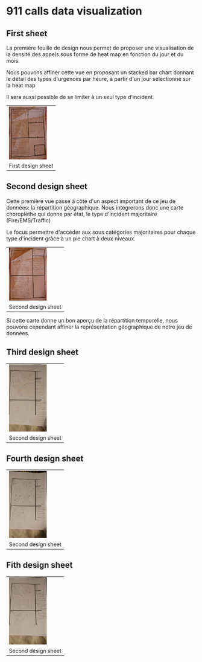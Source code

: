 # 911 calls data visualization

## First sheet

La première feuille de design nous permet de proposer une visualisation de la densité des appels sous forme de heat map en fonction du jour et du mois.

Nous pouvons affiner cette vue en proposant un stacked bar chart donnant le détail des types d'urgences par heure, à partir d'un jour sélectionné sur la heat map

Il sera aussi possible de se limiter à un seul type d'incident.

<table border="0">
  <tr>
    <td>
      <img src="img/IMG_3241.jpg" style="width: 100px;">
    </td>
  </tr>
  <tr>
    <td>
      First design sheet
    </td>
  </tr>
</table>

## Second design sheet

Cette première vue passe à côté d'un aspect important de ce jeu de données: la répartition géographique. Nous intégrerons donc une carte choroplèthe qui donne par état, le type d'incident majoritaire (Fire/EMS/Traffic)

Le focus permettre d'accéder aux sous catégories majoritaires pour chaque type d'incident grâce à un pie chart à deux niveaux.

<table border="0">
  <tr>
    <td>
      <img src="img/IMG_3242.jpg" style="width: 100px;">
    </td>
  </tr>
  <tr>
    <td>
      Second design sheet
    </td>
  </tr>
</table>

Si cette carte donne un bon aperçu de la répartition temporelle, nous pouvons cependant affiner la représentation géographique de notre jeu de données.

## Third design sheet

<table border="0">
  <tr>
    <td>
      <img src="img/design_sheet_3.jpg" style="width: 100px;">
    </td>
  </tr>
  <tr>
    <td>
      Second design sheet
    </td>
  </tr>
</table>

## Fourth design sheet

<table border="0">
  <tr>
    <td>
      <img src="img/design_sheet_4.jpg" style="width: 100px;">
    </td>
  </tr>
  <tr>
    <td>
      Second design sheet
    </td>
  </tr>
</table>

## Fith design sheet

<table border="0">
  <tr>
    <td>
      <img src="img/design_sheet_5.jpg" style="width: 100px;">
    </td>
  </tr>
  <tr>
    <td>
      Second design sheet
    </td>
  </tr>
</table>
